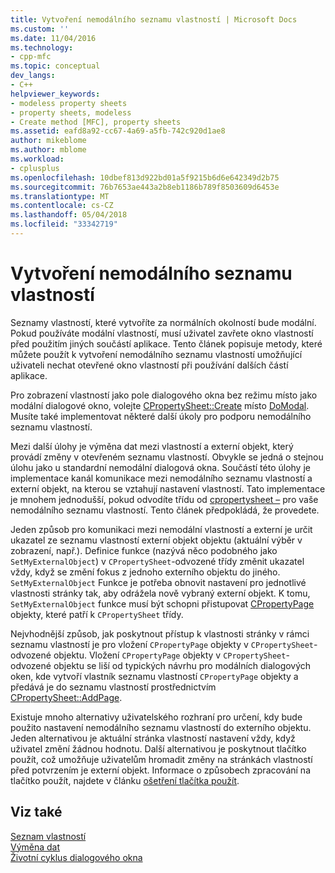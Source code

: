 ```yaml
---
title: Vytvoření nemodálního seznamu vlastností | Microsoft Docs
ms.custom: ''
ms.date: 11/04/2016
ms.technology:
- cpp-mfc
ms.topic: conceptual
dev_langs:
- C++
helpviewer_keywords:
- modeless property sheets
- property sheets, modeless
- Create method [MFC], property sheets
ms.assetid: eafd8a92-cc67-4a69-a5fb-742c920d1ae8
author: mikeblome
ms.author: mblome
ms.workload:
- cplusplus
ms.openlocfilehash: 10dbef813d922bd01a5f9215b6d6e642349d2b75
ms.sourcegitcommit: 76b7653ae443a2b8eb1186b789f8503609d6453e
ms.translationtype: MT
ms.contentlocale: cs-CZ
ms.lasthandoff: 05/04/2018
ms.locfileid: "33342719"
---
```

# <a name="creating-a-modeless-property-sheet"></a>Vytvoření nemodálního seznamu vlastností
Seznamy vlastností, které vytvoříte za normálních okolností bude modální. Pokud používáte modální vlastností, musí uživatel zavřete okno vlastností před použitím jiných součástí aplikace. Tento článek popisuje metody, které můžete použít k vytvoření nemodálního seznamu vlastností umožňující uživateli nechat otevřené okno vlastností při používání dalších částí aplikace.  
  
 Pro zobrazení vlastností jako pole dialogového okna bez režimu místo jako modální dialogové okno, volejte [CPropertySheet::Create](../mfc/reference/cpropertysheet-class.md#create) místo [DoModal](../mfc/reference/cpropertysheet-class.md#domodal). Musíte také implementovat některé další úkoly pro podporu nemodálního seznamu vlastností.  
  
 Mezi další úlohy je výměna dat mezi vlastností a externí objekt, který provádí změny v otevřeném seznamu vlastností. Obvykle se jedná o stejnou úlohu jako u standardní nemodální dialogová okna. Součástí této úlohy je implementace kanál komunikace mezi nemodálního seznamu vlastností a externí objekt, na kterou se vztahují nastavení vlastností. Tato implementace je mnohem jednodušší, pokud odvodíte třídu od [cpropertysheet –](../mfc/reference/cpropertysheet-class.md) pro vaše nemodálního seznamu vlastností. Tento článek předpokládá, že provedete.  
  
 Jeden způsob pro komunikaci mezi nemodální vlastností a externí je určit ukazatel ze seznamu vlastností externí objekt objektu (aktuální výběr v zobrazení, např.). Definice funkce (nazývá něco podobného jako `SetMyExternalObject`) v `CPropertySheet`-odvozené třídy změnit ukazatel vždy, když se změní fokus z jednoho externího objektu do jiného. `SetMyExternalObject` Funkce je potřeba obnovit nastavení pro jednotlivé vlastnosti stránky tak, aby odrážela nově vybraný externí objekt. K tomu, `SetMyExternalObject` funkce musí být schopni přistupovat [CPropertyPage](../mfc/reference/cpropertypage-class.md) objekty, které patří k `CPropertySheet` třídy.  
  
 Nejvhodnější způsob, jak poskytnout přístup k vlastnosti stránky v rámci seznamu vlastností je pro vložení `CPropertyPage` objekty v `CPropertySheet`-odvozené objektu. Vložení `CPropertyPage` objekty v `CPropertySheet`-odvozené objektu se liší od typických návrhu pro modálních dialogových oken, kde vytvoří vlastník seznamu vlastností `CPropertyPage` objekty a předává je do seznamu vlastností prostřednictvím [ CPropertySheet::AddPage](../mfc/reference/cpropertysheet-class.md#addpage).  
  
 Existuje mnoho alternativy uživatelského rozhraní pro určení, kdy bude použito nastavení nemodálního seznamu vlastností do externího objektu. Jeden alternativou je aktuální stránka vlastností nastavení vždy, když uživatel změní žádnou hodnotu. Další alternativou je poskytnout tlačítko použít, což umožňuje uživatelům hromadit změny na stránkách vlastností před potvrzením je externí objekt. Informace o způsobech zpracování na tlačítko použít, najdete v článku [ošetření tlačítka použít](../mfc/handling-the-apply-button.md).  
  
## <a name="see-also"></a>Viz také  
 [Seznam vlastností](../mfc/property-sheets-mfc.md)   
 [Výměna dat](../mfc/exchanging-data.md)   
 [Životní cyklus dialogového okna](../mfc/life-cycle-of-a-dialog-box.md)

